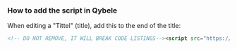 ### How to add the script in Qybele
When editing a "Tittel" (title), add this to the end of the title:

```html
<!-- DO NOT REMOVE, IT WILL BREAK CODE LISTINGS--><script src="https://cdn.jsdelivr.net/gh/ironboy/qybele-interactive/go.js"></script>
```